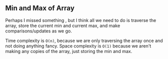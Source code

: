 ## Min and Max of Array

Perhaps I missed something , but I think all we need to do is traverse the array, store the current min and current max, and make comparisons/updates as we go.

Time complexity is `O(n)`, because we are only traversing the array once and not doing anything fancy.
Space complexity is `O(1)` because we aren't making any copies of the array, just storing the min and max.
